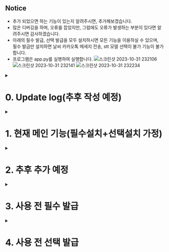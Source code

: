 ## Notice
- 추가 되었으면 하는 기능이 있는지 알려주시면, 추가해보겠습니다.
- 많은 디버깅을 하며, 오류를 잡았지만, 그럼에도 오류가 발생하는 부분이 있다면 알려주시면 감사하겠습니다.
- 아래의 필수 발급, 선택 발급을 모두 설치하시면 모든 기능을 이용하실 수 있으며, 
 필수 발급만 설치하면 날씨 카카오톡 메세지 전송, stt 모델 선택이 불가 기능이 불가합니다.
- 프로그램은 app.py를 실행하여 실행합니다.
![스크린샷 2023-10-31 232106](https://github.com/Bae-ChangHyun/toy_project/assets/48899047/97a26c4d-1b28-4790-8866-0405812d9a46)
![스크린샷 2023-10-31 232141](https://github.com/Bae-ChangHyun/toy_project/assets/48899047/4faca36a-07fe-4dd0-a036-b3e8471bb2b4)
![스크린샷 2023-10-31 232234](https://github.com/Bae-ChangHyun/toy_project/assets/48899047/33a793fd-ae86-42c0-ad54-6523321a87d8)

  

<details>
  <summary><h1>0. Update log(추후 작성 예정)</h1></summary>
</details>

<details> 
  <summary><h1>1. 현재 메인 기능(필수설치+선택설치 가정)</h1></summary>
  
  1. stt(speech to text)모델 선택 가능 → speech_recognition 라이브러리-google api /  ETRI api / openai whisper(로컬설치)

    → 선택 발급 미설치시, speech recognition만 가능.(현재 speech recognition도 구글의 소스로 이용하고 있고 추후 추가 예정)
  
    → ETRI는 인식률이 낮고, 하루 API호출 건수가 제한되어 있어 추후 삭제 예정
  
    → Open AI의 Whisper이 가장 인식률이 좋으나, api는 유료여서 로컬에 설치하여 사용하도록 구성(추후 api 버전 추가 예정)

  2. 날씨 키워드

    → 사용자의 대화에 “날씨”가 들어가면, 해당 대화를 네이버에 query로 입력하여 날씨를 받아옴. 
  
    → 단, 사용자가 날씨를 묻는건지, 날씨에 대한 얘기를 하던 무조건 호출 (추후 의도파악 api등을 이용하여 구분 예정)
  
    → 카카오톡 토큰이 정상적으로 발급되어있고, 세팅이 되어있으면 지정된 사용자들에게 날씨를 전송.

  3.일상채팅 기능

    → genie labs의 일상채팅을 이용하여 키워드가 들어가지 않은 대화시, 일상채팅을 시도. 
  
    → 첫 답변은 잘하지만, 이전 대화기록을 인자로 넣어줘도 대화가 매끄럽지 않고 이전 대화 내용을 인식 못함.(추후 api 변경 혹은 버그가 있으면 수정 예정)

  4.flask를 이용한 웹 ui

    → flask를 이용하여 서버를 열고, 웹 페이지로 구현함. 
  
    → 웹페이지 내에서 모델 선택하고 프로그램이 실행되도록 구현하였음.
  5. 대화 기록 저장
     → sqlite3를 이용하여, 대화기록을 저장(추후 대화기록을 결과창에서 확인 혹은 다운로드 가능하도록 수정 예정)
  </details>

<details> 
  <summary><h1>2. 추후 추가 예정</h1></summary>
  1. speech recognition의 다른 api들도 선택 가능하도록 변경
  
  2. open ai의 whisper을 사용자들이 사용할 수 있도록, 로컬 설치가 아닌 api로 변경 예정(api는 본인 발급)
     
  3. 의도파악 혹은 일상채팅 api를 변경 혹은 모델을 직접 prompt tuning하여 더 매끄러운 대화가 진행되도록 변경 예정
     
  4. 날씨 외의 다른 메인 키워드들 등록 예정(주식, 뉴스 등)
     
  5.대화 기록 db을 result에서 확인하거나, 다운로드 받을 수 있도록 수정 예정(현재는 디렉토리에 자동저장됨) 
   
  6. 웹 디자인, 기능 추가
 </details>

<details> 
  <summary><h1>3. 사용 전 필수 발급</h1></summary>
    <details>
    <summary><h2>1. Genie labs api 발급</h2></summary>
      : 본 voice secretary는 genie labs의 일상대화 api를 통해 대화를 하도록 구성되었음.<br>  
    메인키워드(날씨 등)외에는 모두 genie labs api를 이용하여 대화를 진행하도록 프로그래밍. <br>  
    아래 발급절차를 통해 발급받고, utils-api_token_list.py에 저장해야함. 이 키들은 모두 local에만 저장됨.<br>  
      
    1-1. [KT GenieLabs에 접속하여, 회원가입 ](https://genielabs.ai/main/genielabs/index)
    
    1-2. [상단의 API→NLP API로 이동하여 일상채팅 API를 클릭.]
    ![Untitled](https://github.com/Bae-ChangHyun/toy_project/assets/48899047/e2ada1d0-e505-41a1-988b-3ca9a5a4cb22)
  
    1-3. API 사용신청 버튼을 클릭후, 게시판에 형식에 맞게 신청하여 API 발급
   ![Untitled 1](https://github.com/Bae-ChangHyun/toy_project/assets/48899047/2c522a2d-be6e-4e6e-a31c-3aaa3eeb181e)
  
    1-4. API발급이 완료되었으면, 화면 상단의 Developer Console의 Developer 클릭후 이동하여
   화면 위의 Client id와 Client secret을 복사하여, 프로젝트 디렉토리의 utils-api_token_list.py에 genie에 해당하는 부분에 입력하고, 아래 My APIs에서 일상채팅 활성화 후 저장
   ![Untitled 1](https://github.com/Bae-ChangHyun/toy_project/assets/48899047/bfabbdb8-6051-457d-8403-a125cf38080e)
   ![Untitled 3](https://github.com/Bae-ChangHyun/toy_project/assets/48899047/d3519a13-2c49-4f76-9dcc-ee9a2a48c971)
   ![Untitled 4](https://github.com/Bae-ChangHyun/toy_project/assets/48899047/43927863-3380-4600-9a30-abdbc23eeea2)
   ![Untitled 5](https://github.com/Bae-ChangHyun/toy_project/assets/48899047/aac19a23-5629-4e19-be88-cd12d113a844)
   
    1-5. id와 secret만 입력해놓으면, 추후 함수 내에서 certificate가 자동으로 실행되고, 프로그램이 정상 실행됨.
  
    1-6  본인의 api 사용량은 genie labs 홈페이지의 Developer Console의 Dashboard에서 확인할 수 있음.
   ![Untitled 6](https://github.com/Bae-ChangHyun/toy_project/assets/48899047/68670a93-a01d-4ea8-95e1-ab5226670f64)
   ![Untitled 7](https://github.com/Bae-ChangHyun/toy_project/assets/48899047/b19b6452-3a4d-428e-b7bb-aaa04cd2e065)
   
   </details>
   <details>
   <summary><h2>2. requirements.txt</h2></summary>
    gpu 관련한 라이브러리를 제외한 모든 라이브러리를 설치.<br> 
    가상환경을 생성하고, 아래 코드를 이용하여 모든 라이브러리 설치<br> 
    pip install -r requirements.txt <br>
   </details>
</details>

<details> 
  <summary><h1>4. 사용 전 선택 발급</h1></summary>
  <details>
    <summary><h2>1. kakao access token 발급</h2></summary>
    : 본 voice secretary는 키워드(날씨)를 입력했을 때, 날씨 정보를 지정된 사용자에게 카카오톡 메세지로 전송. <br> 이를 위해 kakao api를 사용하게 됨. <br> 
    
  자세한 발급절차는 아래 링크에 설명되있음. <br> 
    
  발급받은 후, rest_api, access_token, refresh_token을 모두 디렉토리의 utils-api_token_list.py에 저장해야함. 이 키들은 모두 local에만 저장.<br> 
    
  [카카오톡 access token 발급받기](https://changsroad.tistory.com/349)
    
  이후 개인에게 보내기 ,친구에게 보내기 또한 추가설정을 해줘야만 가능.<br> 
    
  아래 절차들을 통해 kakao developers에서 미리 세팅을 해줘야 정상적으로 메세지가 전송됨.<br> 
    
  [카카오톡 api로 나에게 메세지 보내기](https://changsroad.tistory.com/366)
    
  [카카오톡 api로 친구한테 메세지 보내기](https://changsroad.tistory.com/367)
  </details>

  <details>
    <summary><h2>2. etri sst api key 발급</h2></summary>
  
  ETRI 한국전자통신연구원에서 제공되는 한국어 인식 API로 일일 1000건 사용 가능.<br> 
    
  아래 링크에서 API키를 신청하여 발급받은 후, 디렉토리내의 utils-api_token_list.py에 넣어주면 정상적으로 실행가능.<br> 
    
  [AI API/DATA](https://aiopen.etri.re.kr/)
  </details>
  <details>
    <summary><h2>3. Whisper 설치</h2></summary>
  open ai sst 모델인 whisper. 버전에 따라 매우 우수한 성능을 보이며 api도 제공되지만, 유료이며 본 프로젝트 특성상 개인 비서용으로 제작되어 local에 whisper을 직접 설치하여 프로그래밍하였음.
  
  아래 링크에서 whisper을 정상적으로 설치하고, 프로젝트 가상환경에 해당 라이브러리 및 gpu가 사용가능한 환경을 만들어놔야 정상적으로 실행가능. 
  
  [Open ai - Whisper 설치](https://changsroad.tistory.com/361)
  </details>
</details>
